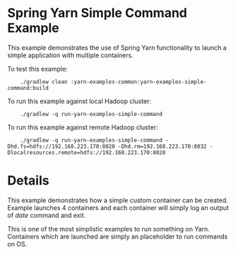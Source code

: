 Spring Yarn Simple Command Example
==================================

This example demonstrates the use of Spring Yarn functionality to
launch a simple application with multiple containers.

To test this example:

		./gradlew clean :yarn-examples-common:yarn-examples-simple-command:build

To run this example against local Hadoop cluster:

		./gradlew -q run-yarn-examples-simple-command

To run this example against remote Hadoop cluster:

		./gradlew -q run-yarn-examples-simple-command -Dhd.fs=hdfs://192.168.223.170:8020 -Dhd.rm=192.168.223.170:8032 -Dlocalresources.remote=hdfs://192.168.223.170:8020

# Details

This example demonstrates how a simple custom container can be created.
Example launches 4 containers and each container will simply log
an output of *date* command and exit.

This is one of the most simplistic examples to run something on Yarn.
Containers which are launched are simply an placeholder to run commands
on OS.